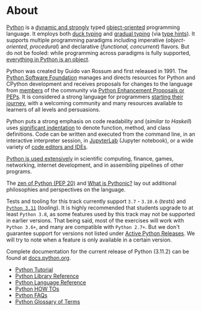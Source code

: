 # About

[Python][python docs] is a [dynamic and strongly][dynamic typing in python] typed [object-oriented][object oriented programming] programming language.
It employs both [duck typing][duck typing] and [gradual typing][gradual typing] (via [type hints][type hints]).
It supports multiple programming paradigms including imperative (_object-oriented, procedural_) and declarative (_functional, concurrent_) flavors.
But do not be fooled: while programming across paradigms is fully supported, [everything in Python is an object][everythings an object].


Python was created by Guido van Rossum and first released in 1991.
The [Python Software Foundation][psf] manages and directs resources for Python and CPython development and receives proposals for changes to the language from [members][psf membership] of the community via [Python Enhancement Proposals or PEPs][peps].
It is considered a strong language for programmers [starting their journey][python for beginners], with a welcoming community and many resources available to learners of all levels and persuasions.


Python puts a strong emphasis on code readability and (_similar to Haskell_) uses [significant indentation][significant indentation] to denote function, method, and class definitions.
Code can be written and executed from the command line, in an interactive interpreter session, in [JupyterLab][jupyter] (Jupyter notebook), or a wide variety of [code editors and IDEs][editors for python].

[Python is used extensively][python is used extensively] in scientific computing, finance, games, networking, internet development, and in assembling pipelines of other programs.


The [zen of Python (PEP 20)][the zen of python] and [What is Pythonic?][what is pythonic] lay out additional philosophies and perspectives on the language.


Tests and tooling for this track currently support `3.7` - `3.10.6` (_tests_) and [`Python 3.11`][311-new-features] (_tooling_).
It is highly recommended that students upgrade to at least `Python 3.8`, as some features used by this track may not be supported in earlier versions.
That being said, most of the exercises will work with `Python 3.6+`, and many are compatible with `Python 2.7+`.
But we don't guarantee support for versions not listed under [Active Python Releases][active-python-releases].
We will try to note when a feature is only available in a certain version.


Complete documentation for the current release of Python (3.11.2) can be found at [docs.python.org][python docs].

- [Python Tutorial][python tutorial]
- [Python Library Reference][python library reference]
- [Python Language Reference][python language reference]
- [Python HOW TOs][python how tos]
- [Python FAQs][python faqs]
- [Python Glossary of Terms][python glossary of terms]



[311-new-features]: https://docs.python.org/3/whatsnew/3.11.html
[active-python-releases]: https://www.python.org/downloads/
[duck typing]: https://en.wikipedia.org/wiki/Duck_typing
[dynamic typing in python]: https://stackoverflow.com/questions/11328920/is-python-strongly-typed
[editors for python]: https://djangostars.com/blog/python-ide/
[everythings an object]: https://docs.python.org/3/reference/datamodel.html
[gradual typing]: https://en.wikipedia.org/wiki/Gradual_typing
[jupyter]: http://jupyter.org
[object oriented programming]: https://en.wikipedia.org/wiki/Object-oriented_programming
[peps]: https://www.python.org/dev/peps/
[psf membership]: https://www.python.org/psf/membership/
[psf]: https://www.python.org/psf/
[python docs]: https://docs.python.org/3/
[python faqs]: https://docs.python.org/3/faq/index.html
[python for beginners]: https://www.python.org/about/gettingstarted/
[python glossary of terms]: https://docs.python.org/3/glossary.html
[python how tos]: https://docs.python.org/3/howto/index.html
[python is used extensively]: https://www.python.org/about/apps/
[python language reference]: https://docs.python.org/3/reference/index.html
[python library reference]: https://docs.python.org/3/library/index.html
[python tutorial]: https://docs.python.org/3/tutorial/index.html
[significant indentation]: https://docs.python.org/3/reference/lexical_analysis.html#indentation
[the zen of python]: https://www.python.org/dev/peps/pep-0020/
[type hints]: https://docs.python.org/3/library/typing.html
[what is pythonic]: https://blog.startifact.com/posts/older/what-is-pythonic.html

